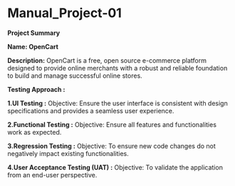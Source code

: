 # Manual_Project-01
**Project Summary**

**Name: OpenCart**

**Description:** OpenCart is a free, open source e-commerce platform designed to provide online merchants with 
            a robust and reliable foundation to build and manage successful online stores.


**Testing Approach :**

**1.UI Testing :** Objective: Ensure the user interface is consistent with design specifications and provides a seamless user experience.

**2.Functional Testing :** Objective: Ensure all features and functionalities work as expected.

**3.Regression Testing :** Objective: To ensure new code changes do not negatively impact existing functionalities.

**4.User Acceptance Testing (UAT) :** Objective: To validate the application from an end-user perspective.
